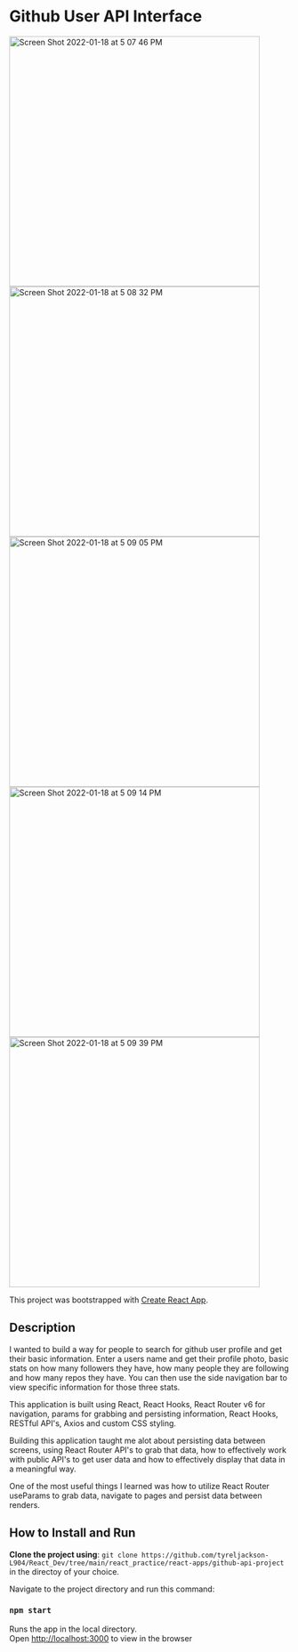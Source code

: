 # Github User API Interface

<img width="450" alt="Screen Shot 2022-01-18 at 5 07 46 PM" src="https://user-images.githubusercontent.com/57510291/150040408-2028dab9-baf4-4be9-a639-140ea939065c.png"><img width="450" alt="Screen Shot 2022-01-18 at 5 08 32 PM" src="https://user-images.githubusercontent.com/57510291/150040646-dd67e106-f622-43de-aa1d-5d512bbd0742.png"><img width="450" alt="Screen Shot 2022-01-18 at 5 09 05 PM" src="https://user-images.githubusercontent.com/57510291/150040651-449813ee-29e2-44ab-ab93-75a52b38ad6b.png"><img width="450" alt="Screen Shot 2022-01-18 at 5 09 14 PM" src="https://user-images.githubusercontent.com/57510291/150040658-78cd5846-4a11-49e0-8997-952521ede298.png"><img width="450" alt="Screen Shot 2022-01-18 at 5 09 39 PM" src="https://user-images.githubusercontent.com/57510291/150040666-e7ebe8d4-656b-4f33-9f28-fdddc5a625dd.png">

This project was bootstrapped with [Create React App](https://github.com/facebook/create-react-app).

## Description

I wanted to build a way for people to search for github user profile and get their basic information. 
Enter a users name and get their profile photo, basic stats on how many followers they have, how many people
they are following and how many repos they have. 
You can then use the side navigation bar to view specific information for those three stats.

This application is built using React, React Hooks, React Router v6 for navigation, params for grabbing and persisting information, 
React Hooks, RESTful API's, Axios and custom CSS styling.

Building this application taught me alot about persisting data between screens, using React Router API's to grab that data,
how to effectively work with public API's to get user data and how to effectively display that data in a meaningful way.

One of the most useful things I learned was how to utilize React Router useParams to grab data, navigate to pages and
persist data between renders.


## How to Install and Run

**Clone the project using**: 
`git clone https://github.com/tyreljackson-L904/React_Dev/tree/main/react_practice/react-apps/github-api-project`
in the directoy of your choice.

Navigate to the project directory and run this command:

### `npm start`

Runs the app in the local directory.\
Open [http://localhost:3000](http://localhost:3000) to view in the browser

